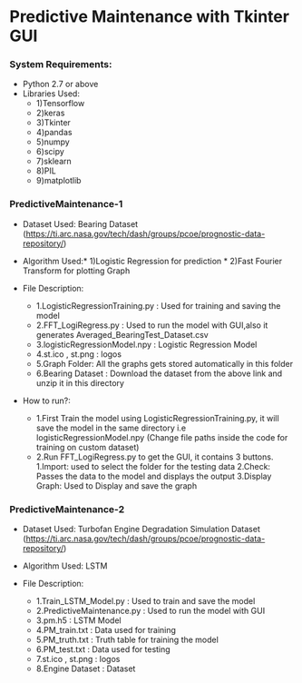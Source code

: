 # Predictive Maintenance with Tkinter GUI

### System Requirements:
* Python 2.7 or above
* Libraries Used:
  * 1)Tensorflow 
  * 2)keras
  * 3)Tkinter
  * 4)pandas
  * 5)numpy
  * 6)scipy
  * 7)sklearn
  * 8)PIL
  * 9)matplotlib
  
  

### PredictiveMaintenance-1
* Dataset Used: Bearing Dataset (https://ti.arc.nasa.gov/tech/dash/groups/pcoe/prognostic-data-repository/)
* Algorithm Used:* 1)Logistic Regression for prediction
                 * 2)Fast Fourier Transform for plotting Graph
                
* File Description:
  * 1.LogisticRegressionTraining.py : Used for training and saving the model
  * 2.FFT_LogiRegress.py : Used to run the model with GUI,also it generates Averaged_BearingTest_Dataset.csv
  * 3.logisticRegressionModel.npy : Logistic Regression Model
  * 4.st.ico , st.png : logos
  * 5.Graph Folder: All the graphs gets stored automatically in this folder 
  * 6.Bearing Dataset : Download the dataset from the above link and unzip it in this directory

* How to run?:
  * 1.First Train the model using LogisticRegressionTraining.py, it will save the model in the same directory i.e logisticRegressionModel.npy (Change file paths inside the code for    training on custom dataset)
  * 2.Run FFT_LogiRegress.py to get the GUI, it contains 3 buttons.
      1.Import: used to select the folder for the testing data
      2.Check: Passes the data to the model and displays the output
      3.Display Graph: Used to Display and save the graph
   
### PredictiveMaintenance-2
* Dataset Used: Turbofan Engine Degradation Simulation Dataset (https://ti.arc.nasa.gov/tech/dash/groups/pcoe/prognostic-data-repository/)
* Algorithm Used: LSTM

* File Description:
  * 1.Train_LSTM_Model.py : Used to train and save the model 
  * 2.PredictiveMaintenance.py : Used to run the model with GUI
  * 3.pm.h5 : LSTM Model
  * 4.PM_train.txt : Data used for training
  * 5.PM_truth.txt : Truth table for training the model
  * 6.PM_test.txt : Data used for testing
  * 7.st.ico , st.png : logos
  * 8.Engine Dataset : Dataset
  
  
